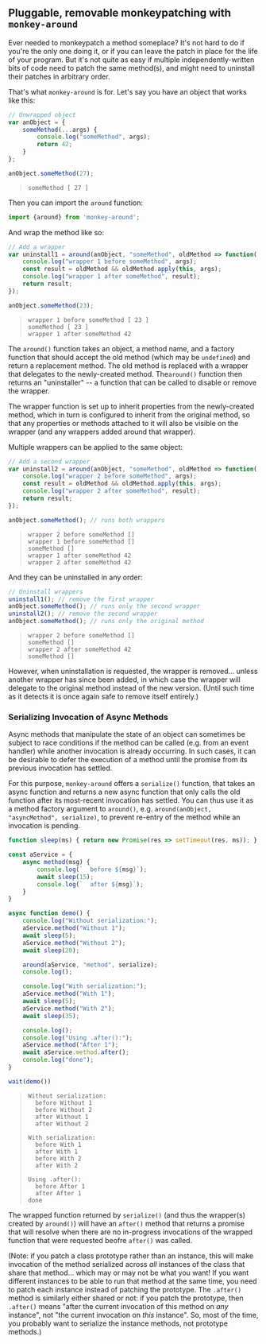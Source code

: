 ## Pluggable, removable monkeypatching with `monkey-around`

Ever needed to monkeypatch a method someplace?  It's not hard to do if you're the only one doing it, or if you can leave the patch in place for the life of your program.  But it's not quite as easy if multiple independently-written bits of code need to patch the same method(s), and might need to uninstall their patches in arbitrary order.

That's what `monkey-around` is for.  Let's say you have an object that works like this:

```js
// Unwrapped object
var anObject = {
    someMethod(...args) {
        console.log("someMethod", args);
        return 42;
    }
};

anObject.someMethod(27);
```
> ```
> someMethod [ 27 ]
> ```

Then you can import the `around` function:

<!--mockdown: ++ignore -->

```js
import {around} from 'monkey-around';
```

And wrap the method like so:

```js
// Add a wrapper
var uninstall1 = around(anObject, "someMethod", oldMethod => function(...args) {
    console.log("wrapper 1 before someMethod", args);
    const result = oldMethod && oldMethod.apply(this, args);
    console.log("wrapper 1 after someMethod", result);
    return result;
});

anObject.someMethod(23);
```
> ```
> wrapper 1 before someMethod [ 23 ]
> someMethod [ 23 ]
> wrapper 1 after someMethod 42
> ```

The `around()` function takes an object, a method name, and a factory function that should accept the old method (which may be `undefined`) and return a replacement method.  The old method is replaced with a wrapper that delegates to the newly-created method.  The`around()` function then returns an "uninstaller" -- a function that can be called to disable or remove the wrapper.

The wrapper function is set up to inherit properties from the newly-created method, which in turn is configured to inherit from the original method, so that any properties or methods attached to it will also be visible on the wrapper (and any wrappers added around that wrapper).

Multiple wrappers can be applied to the same object:

```js
// Add a second wrapper
var uninstall2 = around(anObject, "someMethod", oldMethod => function(...args) {
    console.log("wrapper 2 before someMethod", args);
    const result = oldMethod && oldMethod.apply(this, args);
    console.log("wrapper 2 after someMethod", result);
    return result;
});

anObject.someMethod(); // runs both wrappers
```
> ```
> wrapper 2 before someMethod []
> wrapper 1 before someMethod []
> someMethod []
> wrapper 1 after someMethod 42
> wrapper 2 after someMethod 42
> ```

And they can be uninstalled in any order:

```js
// Uninstall wrappers
uninstall1(); // remove the first wrapper
anObject.someMethod(); // runs only the second wrapper
uninstall2(); // remove the second wrapper
anObject.someMethod(); // runs only the original method
```
> ```
> wrapper 2 before someMethod []
> someMethod []
> wrapper 2 after someMethod 42
> someMethod []
> ```

However, when uninstallation is requested, the wrapper is removed...  unless another wrapper has since been added, in which case the wrapper will delegate to the original method instead of the new version.  (Until such time as it detects it is once again safe to remove itself entirely.)

### Serializing Invocation of Async Methods

Async methods that manipulate the state of an object can sometimes be subject to race conditions if the method can be called (e.g. from an event handler) while another invocation is already occurring.  In such cases, it can be desirable to defer the execution of a method until the promise from its previous invocation has settled.

For this purpose, `monkey-around` offers a `serialize()` function, that takes an async function and returns a new async function that only calls the old function after its most-recent invocation has settled.  You can thus use it as a method factory argument to `around()`, e.g. `around(anObject, "asyncMethod", serialize)`, to prevent re-entry of the method while an invocation is pending.

```js
function sleep(ms) { return new Promise(res => setTimeout(res, ms)); }

const aService = {
    async method(msg) {
        console.log(`  before ${msg}`);
        await sleep(15);
        console.log(`  after ${msg}`);
    }
}

async function demo() {
    console.log("Without serialization:");
    aService.method("Without 1");
    await sleep(5);
    aService.method("Without 2");
    await sleep(20);

    around(aService, "method", serialize);
    console.log();

    console.log("With serialization:");
    aService.method("With 1");
    await sleep(5);
    aService.method("With 2");
    await sleep(35);

    console.log();
    console.log("Using .after():");
    aService.method("After 1");
    await aService.method.after();
    console.log("done");
}

wait(demo())
```

> ```
> Without serialization:
>   before Without 1
>   before Without 2
>   after Without 1
>   after Without 2
> 
> With serialization:
>   before With 1
>   after With 1
>   before With 2
>   after With 2
> 
> Using .after():
>   before After 1
>   after After 1
> done
> ```

The wrapped function returned by `serialize()` (and thus the wrapper(s) created by `around()`) will have an `after()` method that returns a promise that will resolve when there are no in-progress invocations of the wrapped function that were requested beofre `after()` was called.

(Note: if you patch a class prototype rather than an instance, this will make invocation of the method serialized across *all* instances of the class that share that method...  which may or may not be what you want!  If you want different instances to be able to run that method at the same time, you need to patch each instance instead of patching the prototype.  The `.after()` method is similarly either shared or not: if you patch the prototype, then `.after()` means "after the current invocation of this method on *any* instance", not "the current invocation on *this* instance".  So, most of the time, you probably want to serialize the instance methods, not prototype methods.)